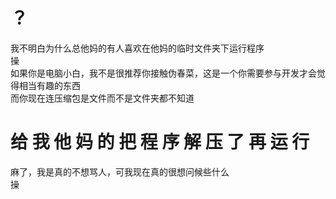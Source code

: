﻿# ？  
我不明白为什么总他妈的有人喜欢在他妈的临时文件夹下运行程序  
操  
如果你是电脑小白，我不是很推荐你接触伪春菜，这是一个你需要参与开发才会觉得相当有趣的东西  
而你现在连压缩包是文件而不是文件夹都不知道  

# **给 我 他 妈 的 把 程 序 解 压 了 再 运 行**  
麻了，我是真的不想骂人，可我现在真的很想问候些什么  
操  
